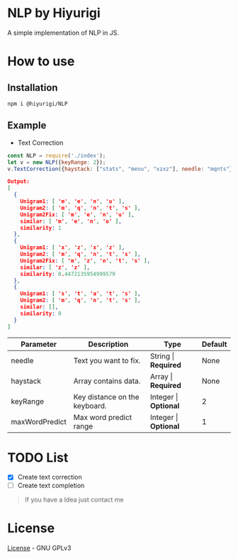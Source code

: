 # NLP by Hiyurigi
A simple implementation of NLP in JS.

# How to use
## Installation
```
npm i @hiyurigi/NLP
```
## Example
- Text Correction
``` js
const NLP = require('./index');
let v = new NLP({keyRange: 2});
v.TextCorrection({haystack: ["stats", "menu", "xzxz"], needle: "mqnts"});
```
```json
Output:
[
  {
    Unigram1: [ 'm', 'e', 'n', 'u' ],
    Unigram2: [ 'm', 'q', 'n', 't', 's' ],
    Unigram2Fix: [ 'm', 'e', 'n', 'u' ],
    similar: [ 'm', 'e', 'n', 'u' ],
    similarity: 1
  },
  {
    Unigram1: [ 'x', 'z', 'x', 'z' ],
    Unigram2: [ 'm', 'q', 'n', 't', 's' ],
    Unigram2Fix: [ 'm', 'z', 'n', 't', 's' ],
    similar: [ 'z', 'z' ],
    similarity: 0.4472135954999579
  },
  {
    Unigram1: [ 's', 't', 'a', 't', 's' ],
    Unigram2: [ 'm', 'q', 'n', 't', 's' ],
    similar: [],
    similarity: 0
  }
]
```
|Parameter|Description|Type|Default|
|---------|-----------|----|-------|
|needle| Text you want to fix.| String \| **Required** | None |
|haystack| Array contains data.| Array \| **Required**| None |
|keyRange| Key distance on the keyboard.| Integer \| **Optional** | 2 |
|maxWordPredict| Max word predict range | Integer \| **Optional** | 1 |

# TODO List
- [x] Create text correction
- [ ] Create text completion

> If you have a Idea just contact me

# License
[License](COPYING) - GNU GPLv3